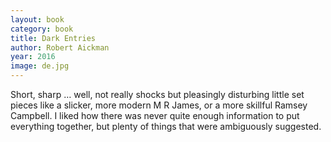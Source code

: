 ```yaml
---
layout: book
category: book
title: Dark Entries
author: Robert Aickman
year: 2016
image: de.jpg
---
```

Short, sharp … well, not really shocks but pleasingly disturbing little set pieces like a slicker, more modern M R James, or a more skillful Ramsey Campbell.  I liked how there was never quite enough information to put everything together, but plenty of things that were ambiguously suggested. 
